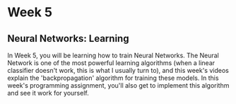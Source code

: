 # Week 5
## Neural Networks: Learning
In Week 5, you will be learning how to train Neural Networks. The Neural Network is one of the most powerful learning algorithms (when a linear classifier doesn't work, this is what I usually turn to), and this week's videos explain the 'backpropagation' algorithm for training these models. In this week's programming assignment, you'll also get to implement this algorithm and see it work for yourself.
